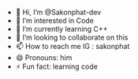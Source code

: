 - 👋 Hi, I’m @Sakonphat-dev
- 👀 I’m interested in Code
- 🌱 I’m currently learning C++
- 💞️ I’m looking to collaborate on this
- 📫 How to reach me IG : sakonphat
- 😄 Pronouns: him
- ⚡ Fun fact: learning code


<!---
Sakonphat-dev/Sakonphat-dev is a ✨ special ✨ repository because its `README.md` (this file) appears on your GitHub profile.
You can click the Preview link to take a look at your changes.
--->
